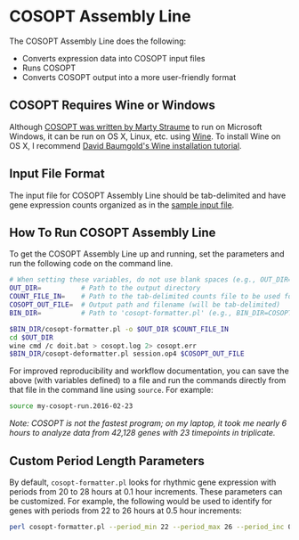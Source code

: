 # COSOPT Assembly Line

The COSOPT Assembly Line does the following:

- Converts expression data into COSOPT input files
- Runs COSOPT
- Converts COSOPT output into a more user-friendly format


## COSOPT Requires Wine or Windows

Although [COSOPT was written by Marty Straume](http://www.ncbi.nlm.nih.gov/pubmed/15063650) to run on Microsoft Windows, it can be run on OS X, Linux, etc. using [Wine](https://wiki.winehq.org/Main_Page). To install Wine on OS X, I recommend [David Baumgold's Wine installation tutorial](http://www.davidbaumgold.com/tutorials/wine-mac/).


## Input File Format

The input file for COSOPT Assembly Line should be tab-delimited and have gene expression counts organized as in the [sample input file](sample-run/counts.tsv).


## How To Run COSOPT Assembly Line

To get the COSOPT Assembly Line up and running, set the parameters and run the following code on the command line.

```sh
# When setting these variables, do not use blank spaces (e.g., OUT_DIR=my-output-directory)
OUT_DIR=          # Path to the output directory
COUNT_FILE_IN=    # Path to the tab-delimited counts file to be used for input
COSOPT_OUT_FILE=  # Output path and filename (will be tab-delimited)
BIN_DIR=          # Path to 'cosopt-formatter.pl' (e.g., BIN_DIR=COSOPT-Assembly-Line/bin)

$BIN_DIR/cosopt-formatter.pl -o $OUT_DIR $COUNT_FILE_IN
cd $OUT_DIR
wine cmd /c doit.bat > cosopt.log 2> cosopt.err
$BIN_DIR/cosopt-deformatter.pl session.op4 $COSOPT_OUT_FILE
```

For improved reproducibility and workflow documentation, you can save the above (with variables defined) to a file and run the commands directly from that file in the command line using `source`. For example: 

```sh
source my-cosopt-run.2016-02-23
```

*Note: COSOPT is not the fastest program; on my laptop, it took me nearly 6 hours to analyze data from 42,128 genes with 23 timepoints in triplicate.*


## Custom Period Length Parameters

By default, `cosopt-formatter.pl` looks for rhythmic gene expression with periods from 20 to 28 hours at 0.1 hour increments. These parameters can be customized. For example, the following would be used to identify for genes with periods from 22 to 26 hours at 0.5 hour increments:

```sh
perl cosopt-formatter.pl --period_min 22 --period_max 26 --period_inc 0.5 -o $OUT_DIR $COUNT_FILE_IN
```

